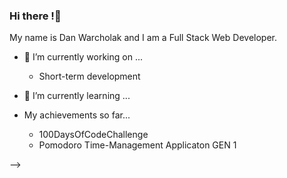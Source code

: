 ### Hi there !👋

My name is Dan Warcholak and I am a Full Stack Web Developer. 

- 🔭 I’m currently working on ... 

   - Short-term development

- 🌱 I’m currently learning ...


- My achievements so far...
    - 100DaysOfCodeChallenge
    - Pomodoro Time-Management Applicaton GEN 1

-->
